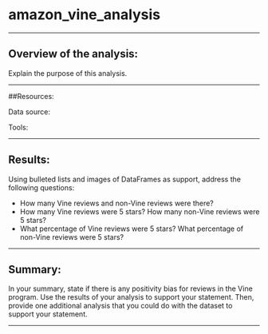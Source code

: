 # amazon_vine_analysis

---

## Overview of the analysis: 

Explain the purpose of this analysis.

---

##Resources:

Data source:

Tools:

---

## Results: 

Using bulleted lists and images of DataFrames as support, address the following questions:

* How many Vine reviews and non-Vine reviews were there?
* How many Vine reviews were 5 stars? How many non-Vine reviews  were 5 stars?
* What percentage of Vine reviews were 5 stars? What percentage of non-Vine reviews were 5 stars?

---

## Summary: 

In your summary, state if there is any positivity bias for reviews in the Vine program. Use the results of your analysis to support your statement. Then, provide one additional analysis that you could do with the dataset to support your statement.

---